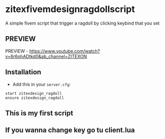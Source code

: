 # zitexfivemdesignragdollscript
 A simple fivem script that trigger a ragdoll by clicking keybind that you set

 ## PREVIEW
PREVIEW - https://www.youtube.com/watch?v=6r6ohADtkd0&ab_channel=ZITEXON


## Installation
- Add this in your `server.cfg`:

```
start zitexdesign_ragdoll
ensure zitexdesign_ragdoll
```

## This is my first script



## If you wanna change key  go tu client.lua
